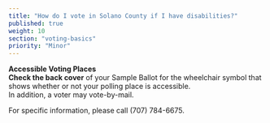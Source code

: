 ```yaml
---
title: "How do I vote in Solano County if I have disabilities?"
published: true
weight: 10
section: "voting-basics"
priority: "Minor"
---
```


**Accessible Voting Places**  
**Check the back cover** of your Sample Ballot for the wheelchair symbol that shows whether or not your polling place is accessible.  
 In addition, a voter may vote-by-mail.  

For specific information, please call (707) 784-6675.
